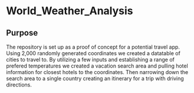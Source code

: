 # World_Weather_Analysis
## Purpose 
The repository is set up as a proof of concept for a potential travel app. Using 2,000 randomly generated coordinates we created a datatable of cities to travel to. By utilizing a few inputs and establishing a range of prefered temperatures we created a vacation search area and pulling hotel information for closest hotels to the coordinates. Then narrowing down the search area to a single country creating an itinerary for a trip with driving directions.